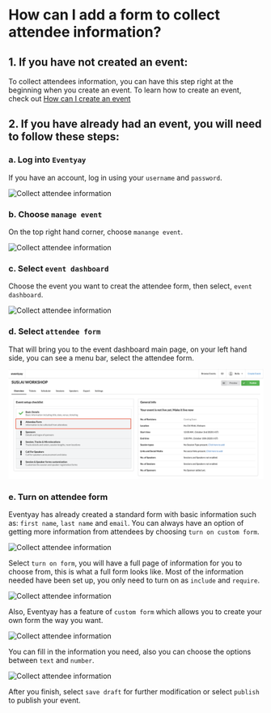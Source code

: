 # How can I add a form to collect attendee information? 

## 1. If you have not created an event: 

To collect attendees information, you can have this step right at the beginning when you create an event. To learn how to create an event, check out [How can I create an event](https://github.com/bellaphan/support.eventyay.com-1/blob/bella-2/event-setup/How-can-I-create-an-event.md)


## 2. If you have already had an event, you will need to follow these steps: 


### a. Log into `Eventyay`

If you have an account, log in using your `username` and `password`.


![Collect attendee information](/images/Log-in-page.png)


### b. Choose `manage event` 


On the top right hand corner, choose `manange event`.


![Collect attendee information](/images/Manage-events-bar.png)


### c. Select `event dashboard`
Choose the event you want to creat the attendee form, then select, `event dashboard`.

![Collect attendee information](/images/Event-dashboard.png)


### d. Select `attendee form` 
That will bring you to the event dashboard main page, on your left hand side, you can see a menu bar, select the attendee form.



![Collect attendee information](/images/How-can-I-add-a-form-to-collect-attendee-information-select-attendee.png)


### e. Turn on attendee form

Eventyay has already created a standard form with basic information such as: `first name`, `last name` and `email`. You can always have an option of getting more information from attendees by choosing `turn on custom form`. 

![Collect attendee information](/images/How-can-I-add-a-form-to-collect-attendee-information-turn-on-form.png)


Select `turn on form`, you will have a full page of information for you to choose from, this is what a full form looks like. 
Most of the information needed have been set up, you only need to turn on as `include` and `require`.


![Collect attendee information](/images/How-do-I-add-a-form-to-collect-attendee-information-full-form.png)


Also, Eventyay has a feature of `custom form` which allows you to create your own form the way you want. 


![Collect attendee information](/images/How-do-I-add-a-form-to-collect-attendee-information-full-form.png)


You can fill in the information you need, also you can choose the options between `text` and `number`. 


![Collect attendee information](/images/How-to-add-a-form-to-collect-attendee-information-add-custom-form-field.png)


After you finish, select `save draft` for further modification or select `publish` to publish your event. 
